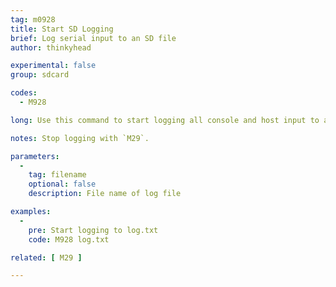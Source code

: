```yaml
---
tag: m0928
title: Start SD Logging
brief: Log serial input to an SD file
author: thinkyhead

experimental: false
group: sdcard

codes:
  - M928

long: Use this command to start logging all console and host input to an SD file while still operating the machine.

notes: Stop logging with `M29`.

parameters:
  -
    tag: filename
    optional: false
    description: File name of log file

examples:
  -
    pre: Start logging to log.txt
    code: M928 log.txt

related: [ M29 ]

---
```

